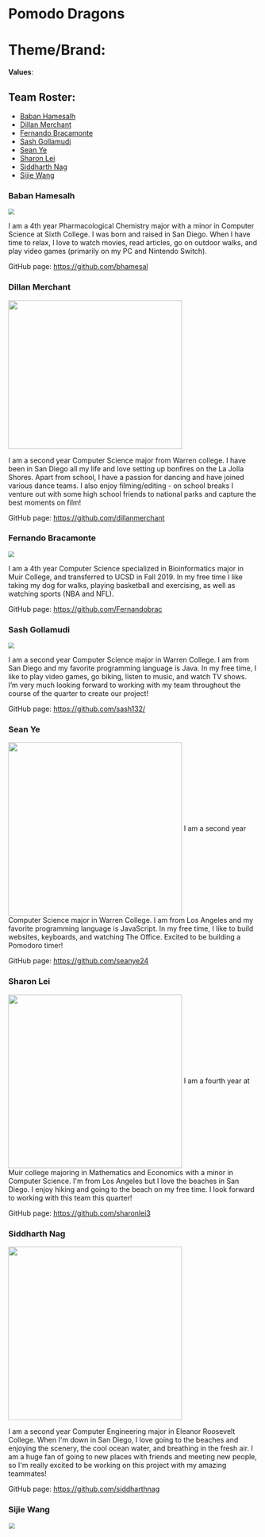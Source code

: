 # Pomodo Dragons
# Theme/Brand: 

**Values**: 

## Team Roster: 

- [Baban Hamesalh](#Baban-Hamesalh)
- [Dillan Merchant](#Dillan-Merchant)
- [Fernando Bracamonte](#Fernando-Bracamonte)
- [Sash Gollamudi](#Sash-Gollamudi)
- [Sean Ye](#Sean-Ye)
- [Sharon Lei](#Sharon-Lei)
- [Siddharth Nag](#Siddharth-Nag)
- [Sijie Wang](#Sijie-Wang)



### Baban Hamesalh 

<img src="/images/BabanPFP.jpg" style="zoom:75%;"  align="center"/>

I am a 4th year Pharmacological Chemistry major with a minor in Computer Science at Sixth College. I was born and raised in San Diego. When I have time to relax, I love to watch movies, read articles, go on outdoor walks, and play video games (primarily on my PC and Nintendo Switch).

GitHub page: https://github.com/bhamesal

### Dillan Merchant

<img src="/images/dillan.png" align="center" width="350" height="300"/>

I am a second year Computer Science major from Warren college. I have been in San Diego all my life and love setting up bonfires on the La Jolla Shores. Apart from school, I have a passion for dancing and have joined various dance teams. I also enjoy filming/editing - on school breaks I venture out with some high school friends to national parks and capture the best moments on film!

GitHub page: https://github.com/dillanmerchant

### Fernando Bracamonte



<img src="/images/fernandobracamonte.PNG" style="zoom:75%;"  align="center"/>

I am a 4th year Computer Science specialized in Bioinformatics major in Muir College, and transferred to UCSD in Fall 2019. In my free time I like taking my dog for walks, playing basketball and exercising, as well as watching sports (NBA and NFL). 

GitHub page: https://github.com/Fernandobrac 

### Sash Gollamudi

<img src="/images/sashgollamudi.png" style="zoom:75%;"  align="center"/>

I am a second year Computer Science major in Warren College. I am from San Diego and my favorite programming language is Java. In my free time, I like to play video games, go biking, listen to music, and watch TV shows. I’m very much looking forward to working with my team throughout the course of the quarter to create our project!

GitHub page: https://github.com/sash132/

### Sean Ye

<img src="/images/seanye.png" width="350"  align="center"/>
I am a second year Computer Science major in Warren College. I am from Los Angeles and my favorite programming language is JavaScript. In my free time, I like to build websites, keyboards, and watching The Office. Excited to be building a Pomodoro timer!

GitHub page: https://github.com/seanye24

### Sharon Lei

<img src="/images/sharonlei.jpg" width="350"  align="center"/>
I am a fourth year at Muir college majoring in Mathematics and Economics with a minor in Computer Science. I'm from Los Angeles but I love the beaches in San Diego. I enjoy hiking and going to the beach on my free time. I look forward to working with this team this quarter!

GitHub page: https://github.com/sharonlei3

### Siddharth Nag

<img src="/images/sidnag.jpg" width="350"  align="center"/>

I am a second year Computer Engineering major in Eleanor Roosevelt College. When I'm down in San Diego, I love going to the beaches and enjoying the scenery, the cool ocean water, and breathing in the fresh air. I am a huge fan of going to new places with friends and meeting new people, so I'm really excited to be working on this project with my amazing teammates! 

GitHub page: https://github.com/siddharthnag

### Sijie Wang

<img src="/images/sijiewang.png" style="zoom:75%;"  align="center" height="30%" width="30%" />

I am a 4th year Computer Science major in Revelle College, and transferred to UCSD in Fall 2019. I'm interested in programming and my favorite programming language is Java. In my leisure time, I like cooking traditional Chinese cuisine, walking my dog and playing soccer. I'm very looking forward to collaborating with my teammates to create our project. 

GitHub page: https://github.com/sijiewang6569



